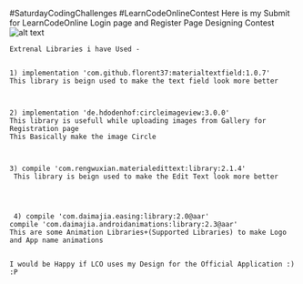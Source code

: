 #SaturdayCodingChallenges
#LearnCodeOnlineContest
Here is my Submit for LearnCodeOnline Login page and Register Page Designing Contest
![alt text](https://drive.google.com/open?id=1gYEK75WFwmy6Z6x1N5-k9wbTF9sMunRQ)






    Extrenal Libraries i have Used -


    1) implementation 'com.github.florent37:materialtextfield:1.0.7'
    This library is beign used to make the text field look more better
    
    
   
    2) implementation 'de.hdodenhof:circleimageview:3.0.0'
    This library is usefull while uploading images from Gallery for Registration page
    This Basically make the image Circle
    
    
    
    3) compile 'com.rengwuxian.materialedittext:library:2.1.4'
     This library is beign used to make the Edit Text look more better
     
     
     

     4) compile 'com.daimajia.easing:library:2.0@aar'
    compile 'com.daimajia.androidanimations:library:2.3@aar'
    This are some Animation Libraries+(Supported Libraries) to make Logo and App name animations
    

    I would be Happy if LCO uses my Design for the Official Application :) :P 
